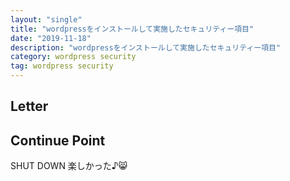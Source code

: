 ```yaml
---
layout: "single"
title: "wordpressをインストールして実施したセキュリティー項目"
date: "2019-11-18"
description: "wordpressをインストールして実施したセキュリティー項目"
category: wordpress security
tag: wordpress security
---
```


## Letter

## Continue Point

SHUT DOWN
楽しかった♪:smile_cat:
